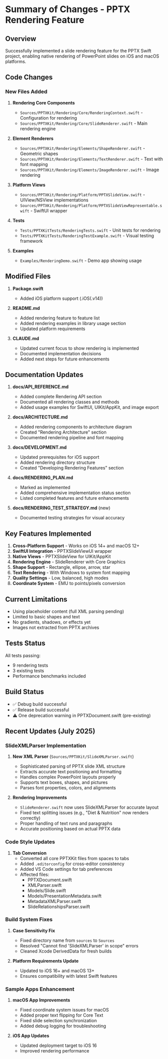 # Summary of Changes - PPTX Rendering Feature

## Overview
Successfully implemented a slide rendering feature for the PPTX Swift project, enabling native rendering of PowerPoint slides on iOS and macOS platforms.

## Code Changes

### New Files Added
1. **Rendering Core Components**
   - `Sources/PPTXKit/Rendering/Core/RenderingContext.swift` - Configuration for rendering
   - `Sources/PPTXKit/Rendering/Core/SlideRenderer.swift` - Main rendering engine

2. **Element Renderers**
   - `Sources/PPTXKit/Rendering/Elements/ShapeRenderer.swift` - Geometric shapes
   - `Sources/PPTXKit/Rendering/Elements/TextRenderer.swift` - Text with font mapping
   - `Sources/PPTXKit/Rendering/Elements/ImageRenderer.swift` - Image rendering

3. **Platform Views**
   - `Sources/PPTXKit/Rendering/Platform/PPTXSlideView.swift` - UIView/NSView implementations
   - `Sources/PPTXKit/Rendering/Platform/PPTXSlideViewRepresentable.swift` - SwiftUI wrapper

4. **Tests**
   - `Tests/PPTXKitTests/RenderingTests.swift` - Unit tests for rendering
   - `Tests/PPTXKitTests/RenderingTestExample.swift` - Visual testing framework

5. **Examples**
   - `Examples/RenderingDemo.swift` - Demo app showing usage

## Modified Files
1. **Package.swift**
   - Added iOS platform support (.iOS(.v14))

2. **README.md**
   - Added rendering feature to feature list
   - Added rendering examples in library usage section
   - Updated platform requirements

3. **CLAUDE.md**
   - Updated current focus to show rendering is implemented
   - Documented implementation decisions
   - Added next steps for future enhancements

## Documentation Updates
1. **docs/API_REFERENCE.md**
   - Added complete Rendering API section
   - Documented all rendering classes and methods
   - Added usage examples for SwiftUI, UIKit/AppKit, and image export

2. **docs/ARCHITECTURE.md**
   - Added rendering components to architecture diagram
   - Created "Rendering Architecture" section
   - Documented rendering pipeline and font mapping

3. **docs/DEVELOPMENT.md**
   - Updated prerequisites for iOS support
   - Added rendering directory structure
   - Created "Developing Rendering Features" section

4. **docs/RENDERING_PLAN.md**
   - Marked as implemented
   - Added comprehensive implementation status section
   - Listed completed features and future enhancements

5. **docs/RENDERING_TEST_STRATEGY.md** (new)
   - Documented testing strategies for visual accuracy

## Key Features Implemented
1. **Cross-Platform Support** - Works on iOS 14+ and macOS 12+
2. **SwiftUI Integration** - PPTXSlideViewUI wrapper
3. **Native Views** - PPTXSlideView for UIKit/AppKit
4. **Rendering Engine** - SlideRenderer with Core Graphics
5. **Shape Support** - Rectangle, ellipse, arrow, star
6. **Text Rendering** - With Windows to system font mapping
7. **Quality Settings** - Low, balanced, high modes
8. **Coordinate System** - EMU to points/pixels conversion

## Current Limitations
- Using placeholder content (full XML parsing pending)
- Limited to basic shapes and text
- No gradients, shadows, or effects yet
- Images not extracted from PPTX archives

## Tests Status
All tests passing:
- 9 rendering tests
- 3 existing tests
- Performance benchmarks included

## Build Status
- ✅ Debug build successful
- ✅ Release build successful
- ⚠️ One deprecation warning in PPTXDocument.swift (pre-existing)

## Recent Updates (July 2025)

### SlideXMLParser Implementation
1. **New XML Parser** (`Sources/PPTXKit/SlideXMLParser.swift`)
   - Sophisticated parsing of PPTX slide XML structure
   - Extracts accurate text positioning and formatting
   - Handles complex PowerPoint layouts properly
   - Supports text boxes, shapes, and pictures
   - Parses font properties, colors, and alignments

2. **Rendering Improvements**
   - `SlideRenderer.swift` now uses SlideXMLParser for accurate layout
   - Fixed text splitting issues (e.g., "Diet & Nutrition" now renders correctly)
   - Proper handling of text runs and paragraphs
   - Accurate positioning based on actual PPTX data

### Code Style Updates
1. **Tab Conversion**
   - Converted all core PPTXKit files from spaces to tabs
   - Added `.editorconfig` for cross-editor consistency
   - Added VS Code settings for tab preferences
   - Affected files:
     - PPTXDocument.swift
     - XMLParser.swift
     - Models/Slide.swift
     - Models/PresentationMetadata.swift
     - MetadataXMLParser.swift
     - SlideRelationshipsParser.swift

### Build System Fixes
1. **Case Sensitivity Fix**
   - Fixed directory name from `sources` to `Sources`
   - Resolved "Cannot find 'SlideXMLParser' in scope" errors
   - Cleaned Xcode DerivedData for fresh builds

2. **Platform Requirements Update**
   - Updated to iOS 16+ and macOS 13+
   - Ensures compatibility with latest Swift features

### Sample Apps Enhancement
1. **macOS App Improvements**
   - Fixed coordinate system issues for macOS
   - Added proper text flipping for Core Text
   - Fixed slide selection synchronization
   - Added debug logging for troubleshooting

2. **iOS App Updates**
   - Updated deployment target to iOS 16
   - Improved rendering performance